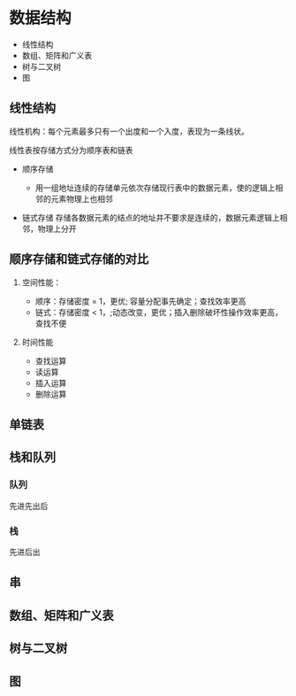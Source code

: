 # 数据结构

- 线性结构
- 数组、矩阵和广义表
- 树与二叉树
- 图


## 线性结构
线性机构：每个元素最多只有一个出度和一个入度，表现为一条线状。

线性表按存储方式分为顺序表和链表

- 顺序存储
  - 用一组地址连续的存储单元依次存储现行表中的数据元素，使的逻辑上相邻的元素物理上也相邻


- 链式存储
    存储各数据元素的结点的地址并不要求是连续的，数据元素逻辑上相邻，物理上分开

## 顺序存储和链式存储的对比
1. 空间性能：
   - 顺序：存储密度 = 1，更优; 容量分配事先确定；查找效率更高
   - 链式：存储密度 < 1，;动态改变，更优；插入删除破坏性操作效率更高，查找不便
  
2. 时间性能
   - 查找运算
   - 读运算
   - 插入运算
   - 删除运算


## 单链表

## 栈和队列
### 队列
先进先出后

### 栈
先进后出


## 串



## 数组、矩阵和广义表



## 树与二叉树

## 图
